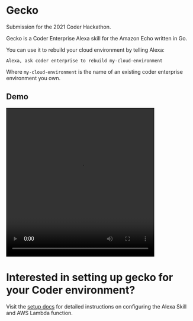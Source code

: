 # Gecko

Submission for the 2021 Coder Hackathon.

Gecko is a Coder Enterprise Alexa skill for the Amazon Echo written in Go.

You can use it to rebuild your cloud environment by telling Alexa:

    Alexa, ask coder enterprise to rebuild my-cloud-environment

Where `my-cloud-environment` is the name of an existing coder enterprise environment you own.

## Demo

<video controls="true" width="400" height="400">
    <source src="https://www.youtube.com/watch?v=_12z4Mi8ajs" type="video/mp4">
</video>


# Interested in setting up gecko for your Coder environment?

Visit the [setup docs](https://github.com/fuskovic/gecko/blob/master/docs/setup.md) for detailed instructions on configuring the Alexa Skill and AWS Lambda function.